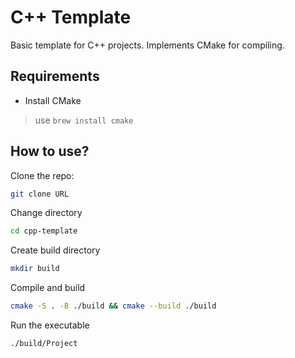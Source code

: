 # C++ Template
Basic template for C++ projects. Implements CMake for compiling. 

## Requirements
- Install CMake
> use `brew install cmake`

## How to use?
Clone the repo:
```bash
git clone URL
```

Change directory
```bash
cd cpp-template
```

Create build directory
```bash
mkdir build
```

Compile and build
```bash
cmake -S . -B ./build && cmake --build ./build
```

Run the executable
```bash
./build/Project
```